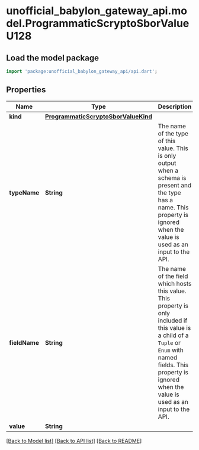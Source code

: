 # unofficial_babylon_gateway_api.model.ProgrammaticScryptoSborValueU128

## Load the model package
```dart
import 'package:unofficial_babylon_gateway_api/api.dart';
```

## Properties
Name | Type | Description | Notes
------------ | ------------- | ------------- | -------------
**kind** | [**ProgrammaticScryptoSborValueKind**](ProgrammaticScryptoSborValueKind.md) |  | 
**typeName** | **String** | The name of the type of this value. This is only output when a schema is present and the type has a name. This property is ignored when the value is used as an input to the API.  | [optional] 
**fieldName** | **String** | The name of the field which hosts this value. This property is only included if this value is a child of a `Tuple` or `Enum` with named fields. This property is ignored when the value is used as an input to the API.  | [optional] 
**value** | **String** |  | 

[[Back to Model list]](../README.md#documentation-for-models) [[Back to API list]](../README.md#documentation-for-api-endpoints) [[Back to README]](../README.md)


